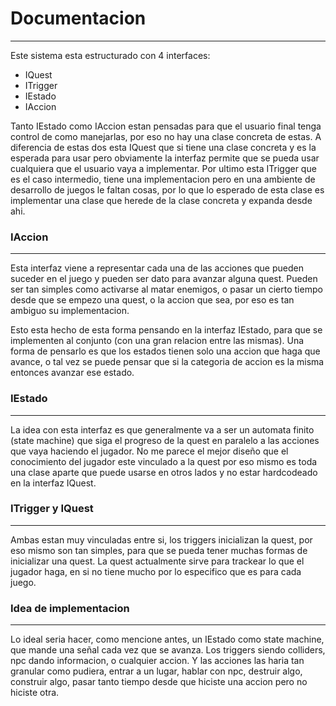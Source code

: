 # Documentacion
---

Este sistema esta estructurado con 4 interfaces:
 * IQuest
 * ITrigger
 * IEstado
 * IAccion

Tanto IEstado como IAccion estan pensadas para que el usuario final tenga control de como manejarlas, por eso no hay una clase concreta de estas. A diferencia de estas dos esta IQuest que si tiene una clase concreta y es la esperada para usar pero obviamente la interfaz permite que se pueda usar cualquiera que el usuario vaya a implementar. Por ultimo esta ITrigger que es el caso intermedio, tiene una implementacion pero en una ambiente de desarrollo de juegos le faltan cosas, por lo que lo esperado de esta clase es implementar una clase que herede de la clase concreta y expanda desde ahi.

### IAccion
---

Esta interfaz viene a representar cada una de las acciones que pueden suceder en el juego y pueden ser dato para avanzar alguna quest. Pueden ser tan simples como activarse al matar enemigos, o pasar un cierto tiempo desde que se empezo una quest, o la accion que sea, por eso es tan ambiguo su implementacion. 

Esto esta hecho de esta forma pensando en la interfaz IEstado, para que se implementen al conjunto (con una gran relacion entre las mismas). Una forma de pensarlo es que los estados tienen solo una accion que haga que avance, o tal vez se puede pensar que si la categoria de accion es la misma entonces avanzar ese estado.

### IEstado
---

La idea con esta interfaz es que generalmente va a ser un automata finito (state machine) que siga el progreso de la quest en paralelo a las acciones que vaya haciendo el jugador. No me parece el mejor diseño que el conocimiento del jugador este vinculado a la quest por eso mismo es toda una clase aparte que puede usarse en otros lados y no estar hardcodeado en la interfaz IQuest.

### ITrigger y IQuest
---

Ambas estan muy vinculadas entre si, los triggers inicializan la quest, por eso mismo son tan simples, para que se pueda tener muchas formas de inicializar una quest. La quest actualmente sirve para trackear lo que el jugador haga, en si no tiene mucho por lo especifico que es para cada juego. 

### Idea de implementacion
---

Lo ideal seria hacer, como mencione antes, un IEstado como state machine, que mande una señal cada vez que se avanza. Los triggers siendo colliders, npc dando informacion, o cualquier accion. Y las acciones las haria tan granular como pudiera, entrar a un lugar, hablar con npc, destruir algo, construir algo, pasar tanto tiempo desde que hiciste una accion pero no hiciste otra.
